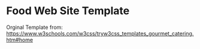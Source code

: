 # Food Web Site Template
Orginal Template from:
https://www.w3schools.com/w3css/tryw3css_templates_gourmet_catering.htm#home
  
